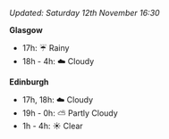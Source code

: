 *Updated: Saturday 12th November 16:30*

**Glasgow**

* 17h: :umbrella: Rainy
* 18h - 4h: :cloud: Cloudy

**Edinburgh**

* 17h, 18h: :cloud: Cloudy
* 19h - 0h: :partly_sunny: Partly Cloudy
* 1h - 4h: :sunny: Clear
